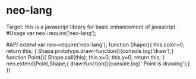 # neo-lang
Target:
    this is a javascript library for basic enhancement of javascript.
#Usage
    var neo=require('neo-lang');
   
#API
    extend
        var neo=require('neo-lang');
        function Shape(){
          this.color=0;
          return this;
        }
        Shape.prototype.draw=function(){console.log('draw');}
        function Point(){
          Shape.call(this);
          this.x=0;
          this.y=0;
          return this;
        }
        neo.extend(Point,Shape,{
           draw:function(){console.log(' Point is drawing');}
        })
      
